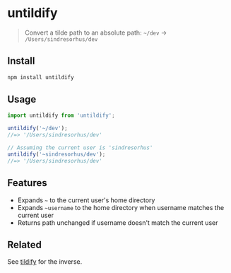 # untildify

> Convert a tilde path to an absolute path: `~/dev` → `/Users/sindresorhus/dev`

## Install

```sh
npm install untildify
```

## Usage

```js
import untildify from 'untildify';

untildify('~/dev');
//=> '/Users/sindresorhus/dev'

// Assuming the current user is 'sindresorhus'
untildify('~sindresorhus/dev');
//=> '/Users/sindresorhus/dev'
```

## Features

- Expands `~` to the current user's home directory
- Expands `~username` to the home directory when username matches the current user
- Returns path unchanged if username doesn't match the current user

## Related

See [tildify](https://github.com/sindresorhus/tildify) for the inverse.
